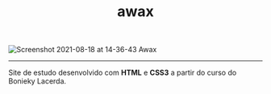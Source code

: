 <h1 align="center">awax</h1><br>

![Screenshot 2021-08-18 at 14-36-43 Awax](https://user-images.githubusercontent.com/54643425/129945716-fcd2f6c4-d407-488c-8ca7-0fff61943b5f.png)

---
Site de estudo desenvolvido com __HTML__ e __CSS3__ a partir do curso do Bonieky Lacerda.
